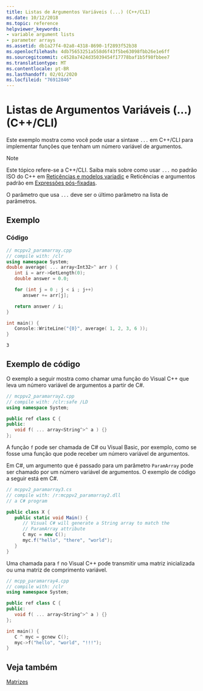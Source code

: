 ```yaml
---
title: Listas de Argumentos Variáveis (...) (C++/CLI)
ms.date: 10/12/2018
ms.topic: reference
helpviewer_keywords:
- variable argument lists
- parameter arrays
ms.assetid: db1a27f4-02a8-4318-8690-1f2893f52b38
ms.openlocfilehash: 4db75653251a558d6f43f5be63098fbb26e1e6ff
ms.sourcegitcommit: c4528a7424d35039454f17778baf1b5f98fbbee7
ms.translationtype: MT
ms.contentlocale: pt-BR
ms.lasthandoff: 02/01/2020
ms.locfileid: "76912846"
---
```

# <a name="variable-argument-lists--ccli"></a>Listas de Argumentos Variáveis (...) (C++/CLI)

Este exemplo mostra como você pode usar a sintaxe `...` em C++/CLI para implementar funções que tenham um número variável de argumentos.

> [!NOTE]
> Este tópico refere-se a C++/CLI. Saiba mais sobre como usar `...` no padrão ISO do C++ em [Reticências e modelos variadic](../cpp/ellipses-and-variadic-templates.md) e Reticências e argumentos padrão em [Expressões pós-fixadas](../cpp/postfix-expressions.md).

O parâmetro que usa `...` deve ser o último parâmetro na lista de parâmetros.

## <a name="example"></a>Exemplo

### <a name="code"></a>Código

```cpp
// mcppv2_paramarray.cpp
// compile with: /clr
using namespace System;
double average( ... array<Int32>^ arr ) {
   int i = arr->GetLength(0);
   double answer = 0.0;

   for (int j = 0 ; j < i ; j++)
      answer += arr[j];

   return answer / i;
}

int main() {
   Console::WriteLine("{0}", average( 1, 2, 3, 6 ));
}
```

```Output
3
```

## <a name="code-example"></a>Exemplo de código

O exemplo a seguir mostra como chamar uma função do Visual C++ que leva um número variável de argumentos a partir de C#.

```cpp
// mcppv2_paramarray2.cpp
// compile with: /clr:safe /LD
using namespace System;

public ref class C {
public:
   void f( ... array<String^>^ a ) {}
};
```

A função `f` pode ser chamada de C# ou Visual Basic, por exemplo, como se fosse uma função que pode receber um número variável de argumentos.

Em C#, um argumento que é passado para um parâmetro `ParamArray` pode ser chamado por um número variável de argumentos. O exemplo de código a seguir está em C#.

```csharp
// mcppv2_paramarray3.cs
// compile with: /r:mcppv2_paramarray2.dll
// a C# program

public class X {
   public static void Main() {
      // Visual C# will generate a String array to match the
      // ParamArray attribute
      C myc = new C();
      myc.f("hello", "there", "world");
   }
}
```

Uma chamada para `f` no Visual C++ pode transmitir uma matriz inicializada ou uma matriz de comprimento variável.

```cpp
// mcpp_paramarray4.cpp
// compile with: /clr
using namespace System;

public ref class C {
public:
   void f( ... array<String^>^ a ) {}
};

int main() {
   C ^ myc = gcnew C();
   myc->f("hello", "world", "!!!");
}
```

## <a name="see-also"></a>Veja também

[Matrizes](arrays-cpp-component-extensions.md)